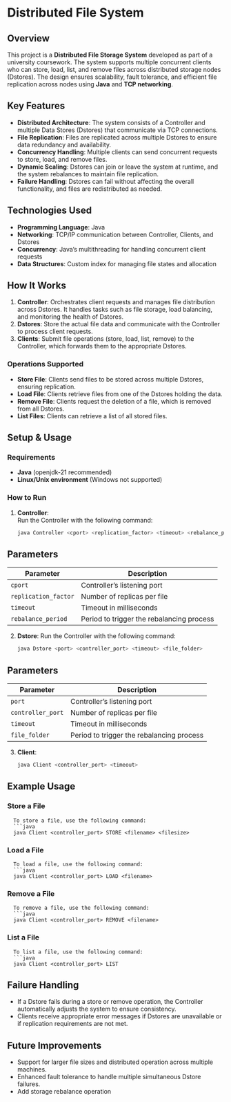 # Distributed File System

## Overview
This project is a **Distributed File Storage System** developed as part of a university coursework. The system supports multiple concurrent clients who can store, load, list, and remove files across distributed storage nodes (Dstores). The design ensures scalability, fault tolerance, and efficient file replication across nodes using **Java** and **TCP networking**.

## Key Features
- **Distributed Architecture**: The system consists of a Controller and multiple Data Stores (Dstores) that communicate via TCP connections.
- **File Replication**: Files are replicated across multiple Dstores to ensure data redundancy and availability.
- **Concurrency Handling**: Multiple clients can send concurrent requests to store, load, and remove files.
- **Dynamic Scaling**: Dstores can join or leave the system at runtime, and the system rebalances to maintain file replication.
- **Failure Handling**: Dstores can fail without affecting the overall functionality, and files are redistributed as needed.

## Technologies Used
- **Programming Language**: Java
- **Networking**: TCP/IP communication between Controller, Clients, and Dstores
- **Concurrency**: Java’s multithreading for handling concurrent client requests
- **Data Structures**: Custom index for managing file states and allocation

## How It Works
1. **Controller**: Orchestrates client requests and manages file distribution across Dstores. It handles tasks such as file storage, load balancing, and monitoring the health of Dstores.
2. **Dstores**: Store the actual file data and communicate with the Controller to process client requests.
3. **Clients**: Submit file operations (store, load, list, remove) to the Controller, which forwards them to the appropriate Dstores.

### Operations Supported
- **Store File**: Clients send files to be stored across multiple Dstores, ensuring replication.
- **Load File**: Clients retrieve files from one of the Dstores holding the data.
- **Remove File**: Clients request the deletion of a file, which is removed from all Dstores.
- **List Files**: Clients can retrieve a list of all stored files.

## Setup & Usage
### Requirements
- **Java** (openjdk-21 recommended)
- **Linux/Unix environment** (Windows not supported)

### How to Run
1. **Controller**:  
   Run the Controller with the following command:  
   ```java
   java Controller <cport> <replication_factor> <timeout> <rebalance_period>
## Parameters

| Parameter               | Description                             |
|-------------------------|-----------------------------------------|
| `cport`                 | Controller’s listening port             |
| `replication_factor`    | Number of replicas per file             |
| `timeout`               | Timeout in milliseconds                  |
| `rebalance_period`      | Period to trigger the rebalancing process |

2. **Dstore**:
   Run the Controller with the following command:  
   ```java
   java Dstore <port> <controller_port> <timeout> <file_folder>

## Parameters

| Parameter               | Description                             |
|-------------------------|-----------------------------------------|
| `port`                 | Controller’s listening port             |
| `controller_port`      | Number of replicas per file             |
| `timeout`              | Timeout in milliseconds                  |
| `file_folder`          | Period to trigger the rebalancing process |

3. **Client**:
   ```java
   java Client <controller_port> <timeout>

## Example Usage
### Store a File
      To store a file, use the following command:
      ```java
      java Client <controller_port> STORE <filename> <filesize>
### Load a File
      To load a file, use the following command:
      ```java
      java Client <controller_port> LOAD <filename>
### Remove a File
      To remove a file, use the following command:
      ```java
      java Client <controller_port> REMOVE <filename>
### List a File
      To list a file, use the following command:
      ```java
      java Client <controller_port> LIST
## Failure Handling
- If a Dstore fails during a store or remove operation, the Controller automatically adjusts the system to ensure consistency.
- Clients receive appropriate error messages if Dstores are unavailable or if replication requirements are not met.

## Future Improvements
- Support for larger file sizes and distributed operation across multiple machines.
- Enhanced fault tolerance to handle multiple simultaneous Dstore failures.
- Add storage rebalance operation
